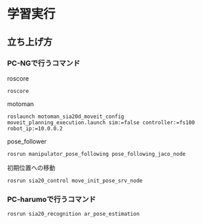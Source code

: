 # 学習実行

## 立ち上げ方
### PC-NGで行うコマンド

roscore
```
roscore
```

motoman
```
roslaunch motoman_sia20d_moveit_config moveit_planning_execution.launch sim:=false controller:=fs100 robot_ip:=10.0.0.2
```

pose_follower
```
rosrun manipulator_pose_following pose_following_jaco_node
```

初期位置への移動	
```
rosrun sia20_control move_init_pose_srv_node
```

### PC-harumoで行うコマンド
```
rosrun sia20_recognition ar_pose_estimation
```


